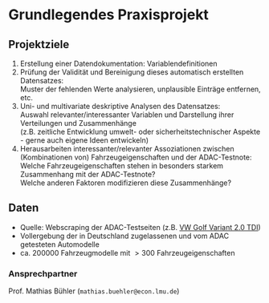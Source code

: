 # **Grundlegendes Praxisprojekt**


## **Projektziele**

1. Erstellung einer Datendokumentation: Variablendefinitionen
2. Prüfung der Validität und Bereinigung dieses automatisch erstellten Datensatzes:  
  Muster der fehlenden Werte analysieren, unplausible Einträge entfernen, etc.
3. Uni- und multivariate deskriptive Analysen des Datensatzes:  
  Auswahl relevanter/interessanter Variablen und Darstellung ihrer Verteilungen und Zusammenhänge  
  (z.B. zeitliche Entwicklung umwelt- oder sicherheitstechnischer Aspekte - gerne auch eigene Ideen entwickeln)
4. Herausarbeiten interessanter/relevanter Assoziationen zwischen (Kombinationen von) Fahrzeugeigenschaften und der ADAC-Testnote:  
  Welche Fahrzeugeigenschaften stehen in besonders starkem Zusammenhang mit der ADAC-Testnote?  
  Welche anderen Faktoren modifizieren diese Zusammenhänge?

## **Daten**

- Quelle: Webscraping der ADAC-Testseiten (z.B. [VW Golf Variant 2.0 TDI](https://www.adac.de/rund-ums-fahrzeug/autokatalog/marken-modelle/vw/golf/viii/315172/))
- Vollergebung der in Deutschland zugelassenen und vom ADAC getesteten Automodelle
- ca. $200 000$ Fahrzeugmodelle mit $>300$ Fahrzeugeigenschaften

### **Ansprechpartner**

Prof. Mathias Bühler (`mathias.buehler@econ.lmu.de`)
